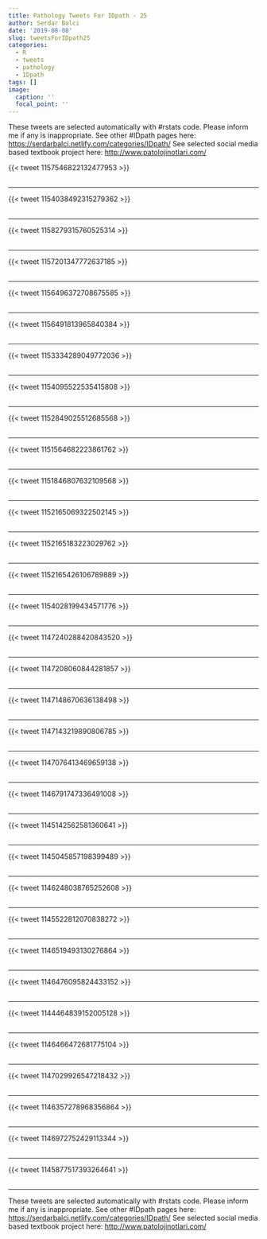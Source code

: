 ```yaml
---
title: Pathology Tweets For IDpath - 25
author: Serdar Balci
date: '2019-08-08'
slug: tweetsForIDpath25
categories:
  - R
  - tweets
  - pathology
  - IDpath
tags: []
image:
  caption: ''
  focal_point: ''
---
```



These tweets are selected automatically with #rstats code. Please inform me if any is inappropriate.
See other #IDpath pages here: https://serdarbalci.netlify.com/categories/IDpath/ 
See selected social media based textbook project here: http://www.patolojinotlari.com/

{{< tweet 1157546822132477953 >}}
<br>
<br>
<hr>
{{< tweet 1154038492315279362 >}}
<br>
<br>
<hr>
{{< tweet 1158279315760525314 >}}
<br>
<br>
<hr>
{{< tweet 1157201347772637185 >}}
<br>
<br>
<hr>
{{< tweet 1156496372708675585 >}}
<br>
<br>
<hr>
{{< tweet 1156491813965840384 >}}
<br>
<br>
<hr>
{{< tweet 1153334289049772036 >}}
<br>
<br>
<hr>
{{< tweet 1154095522535415808 >}}
<br>
<br>
<hr>
{{< tweet 1152849025512685568 >}}
<br>
<br>
<hr>
{{< tweet 1151564682223861762 >}}
<br>
<br>
<hr>
{{< tweet 1151846807632109568 >}}
<br>
<br>
<hr>
{{< tweet 1152165069322502145 >}}
<br>
<br>
<hr>
{{< tweet 1152165183223029762 >}}
<br>
<br>
<hr>
{{< tweet 1152165426106789889 >}}
<br>
<br>
<hr>
{{< tweet 1154028199434571776 >}}
<br>
<br>
<hr>
{{< tweet 1147240288420843520 >}}
<br>
<br>
<hr>
{{< tweet 1147208060844281857 >}}
<br>
<br>
<hr>
{{< tweet 1147148670636138498 >}}
<br>
<br>
<hr>
{{< tweet 1147143219890806785 >}}
<br>
<br>
<hr>
{{< tweet 1147076413469659138 >}}
<br>
<br>
<hr>
{{< tweet 1146791747336491008 >}}
<br>
<br>
<hr>
{{< tweet 1145142562581360641 >}}
<br>
<br>
<hr>
{{< tweet 1145045857198399489 >}}
<br>
<br>
<hr>
{{< tweet 1146248038765252608 >}}
<br>
<br>
<hr>
{{< tweet 1145522812070838272 >}}
<br>
<br>
<hr>
{{< tweet 1146519493130276864 >}}
<br>
<br>
<hr>
{{< tweet 1146476095824433152 >}}
<br>
<br>
<hr>
{{< tweet 1144464839152005128 >}}
<br>
<br>
<hr>
{{< tweet 1146466472681775104 >}}
<br>
<br>
<hr>
{{< tweet 1147029926547218432 >}}
<br>
<br>
<hr>
{{< tweet 1146357278968356864 >}}
<br>
<br>
<hr>
{{< tweet 1146972752429113344 >}}
<br>
<br>
<hr>
{{< tweet 1145877517393264641 >}}
<br>
<br>
<hr>


These tweets are selected automatically with #rstats code. Please inform me if any is inappropriate.
See other #IDpath pages here: https://serdarbalci.netlify.com/categories/IDpath/ 
See selected social media based textbook project here: http://www.patolojinotlari.com/
